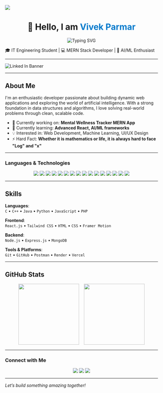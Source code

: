 <img src="https://capsule-render.vercel.app/api?type=waving&color=0:6EE7B7,100:3B82F6&height=100&section=header&text=Welcome%20to%20My%20GitHub!&fontSize=30&fontColor=ffffff" />
<h1 align="center">👋 Hello, I am <span style="color:#007acc;">Vivek Parmar</span></h1>
<div align="center">
  <img src="https://readme-typing-svg.demolab.com?font=Fira+Code&weight=600&size=26&pause=1000&color=6F6FF7&center=true&vCenter=true&width=500&lines=Full-Stack+Developer;AI%2FML+Enthusiast;Problem+Solver;Tech+Explorer" alt="Typing SVG" />
</div>

🎓 IT Engineering Student | 💻 MERN Stack Developer | 🤖 AI/ML Enthusiast  

---

![Linked In Banner](https://github.com/user-attachments/assets/e9ba29d1-ed89-4923-91c0-03123925b234)

---

## About Me

I'm an enthusiastic developer passionate about building dynamic web applications and exploring the world of artificial intelligence. With a strong foundation in data structures and algorithms, I love solving real-world problems through clean, scalable code.

- 🔭 Currently working on: **Mental Wellness Tracker MERN App**
- 🌱 Currently learning: **Advanced React, AI/ML frameworks**
- 💡 Interested in: Web Development, Machine Learning, UI/UX Design
- ⚡ Hard Fact: **Whether it is mathematics or life, it is always hard to face "Log" and "x"**  

---

### Languages & Technologies

<p align="center">
  <!-- Programming Languages -->
  <img src="https://img.shields.io/badge/C-00599C?style=for-the-badge&logo=c&logoColor=white" />
  <img src="https://img.shields.io/badge/C++-00599C?style=for-the-badge&logo=c%2B%2B&logoColor=white" />
  <img src="https://img.shields.io/badge/Java-007396?style=for-the-badge&logo=java&logoColor=white" />
  <img src="https://img.shields.io/badge/Python-3776AB?style=for-the-badge&logo=python&logoColor=white" />
  <img src="https://img.shields.io/badge/JavaScript-F7DF1E?style=for-the-badge&logo=javascript&logoColor=black" />
  <img src="https://img.shields.io/badge/PHP-777BB4?style=for-the-badge&logo=php&logoColor=white" />

  <!-- MERN Stack -->
  <img src="https://img.shields.io/badge/React-20232A?style=for-the-badge&logo=react&logoColor=61DAFB" />
  <img src="https://img.shields.io/badge/Node.js-339933?style=for-the-badge&logo=nodedotjs&logoColor=white" />
  <img src="https://img.shields.io/badge/Express.js-000000?style=for-the-badge&logo=express&logoColor=white" />
  <img src="https://img.shields.io/badge/MongoDB-47A248?style=for-the-badge&logo=mongodb&logoColor=white" />

  <!-- Frontend & Tools -->
  <img src="https://img.shields.io/badge/Tailwind_CSS-06B6D4?style=for-the-badge&logo=tailwind-css&logoColor=white" />
  <img src="https://img.shields.io/badge/HTML5-E34F26?style=for-the-badge&logo=html5&logoColor=white" />
  <img src="https://img.shields.io/badge/CSS3-1572B6?style=for-the-badge&logo=css3&logoColor=white" />
  <img src="https://img.shields.io/badge/Git-F05032?style=for-the-badge&logo=git&logoColor=white" />
  <img src="https://img.shields.io/badge/GitHub-181717?style=for-the-badge&logo=github&logoColor=white" />
  <img src="https://img.shields.io/badge/Postman-FF6C37?style=for-the-badge&logo=postman&logoColor=white" />
</p>

---

## Skills

**Languages**:  
`C` • `C++` • `Java` • `Python` • `JavaScript` • `PHP`

**Frontend**:  
`React.js` • `Tailwind CSS` • `HTML` • `CSS` • `Framer Motion`

**Backend**:  
`Node.js` • `Express.js` • `MongoDB`

**Tools & Platforms**:  
`Git` • `GitHub` • `Postman` • `Render` • `Vercel`

---

## GitHub Stats

<div align="center">

  <img src="https://github-readme-stats.vercel.app/api?username=vivekxparmar&show_icons=true&theme=radical" height="200"/>
  &nbsp;&nbsp;
  <img src="https://github-readme-stats.vercel.app/api/top-langs/?username=vivekxparmar&layout=compact&theme=radical" height="200"/>

</div>

---

### Connect with Me

<p align="center">
  <a href="https://www.linkedin.com/in/vivek-parmar-047009261"><img src="https://img.shields.io/badge/LinkedIn-blue?style=for-the-badge&logo=linkedin&logoColor=white" /></a>
  <a href="https://x.com/VivekParmar000"><img src="https://img.shields.io/badge/Twitter-1DA1F2?style=for-the-badge&logo=twitter&logoColor=white" /></a>
  <a href="https://github.com/vivekxparmar"><img src="https://img.shields.io/badge/GitHub-100000?style=for-the-badge&logo=github&logoColor=white" /></a>
</p>

---

*Let’s build something amazing together!*
<!---
vivekxparmar/vivekxparmar is a ✨ special ✨ repository because its `README.md` (this file) appears on your GitHub profile.
You can click the Preview link to take a look at your changes.
--->
